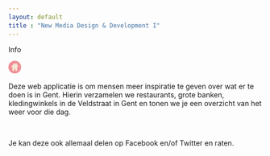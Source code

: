 ```yaml
---
layout: default
title : "New Media Design & Development I"
---
```


<div class='hoofdpagina_titel'>
    <p id='info_titel'>Info</p>
    
<div class='homebutton_info'><a href="index.html" class='roze'>
        <img src="images/roze.png" height='25px'>
</a></div>
</div>

<div class='tekst' id='tekst_info'>
        <p>Deze web applicatie is om mensen meer inspiratie te geven over wat er te doen is in Gent. 
        Hierin verzamelen we restaurants, grote banken, kledingwinkels in de Veldstraat in Gent en tonen we je een overzicht van het weer voor die dag.</p>
        <br><p>Je kan deze ook allemaal delen op Facebook en/of Twitter en raten.</p>
</div>
